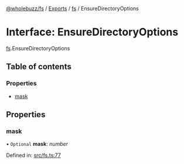 [@wholebuzz/fs](../README.md) / [Exports](../modules.md) / [fs](../modules/fs.md) / EnsureDirectoryOptions

# Interface: EnsureDirectoryOptions

[fs](../modules/fs.md).EnsureDirectoryOptions

## Table of contents

### Properties

- [mask](fs.ensuredirectoryoptions.md#mask)

## Properties

### mask

• `Optional` **mask**: *number*

Defined in: [src/fs.ts:77](https://github.com/wholebuzz/fs/blob/master/src/fs.ts#L77)
